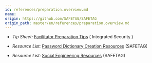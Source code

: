 ```yaml
---
id: references/preparation.overview.md
name: 
origin: https://github.com/SAFETAG/SAFETAG
origin_path: master/en/references/preparation.overview.md
---
```


  * *Tip Sheet:* [Facilitator Preparation Tips](http://integratedsecuritymanual.org/sites/default/files/integratedsecurity_themanual_1.pdf#page=25) ( Integrated Security )

  * *Resource List:* [Password Dictionary Creation Resources](#password-dictionary-creation) (SAFETAG)

  * *Resource List:* [Social Engineering Resources](#social-engineering-toolkit) (SAFETAG)

